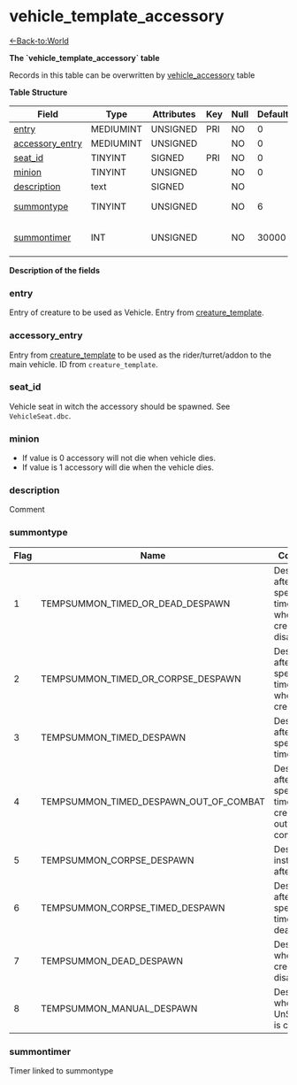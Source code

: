 # vehicle\_template\_accessory

[<-Back-to:World](database-world)

**The \`vehicle\_template\_accessory\` table**

Records in this table can be overwritten by [vehicle\_accessory](vehicle-accessory) table

**Table Structure**

| Field                | Type      | Attributes | Key | Null | Default | Extra | Comment                                      |
| -------------------- | --------- | ---------- | --- | ---- | ------- | ----- | -------------------------------------------- |
| [entry][1]           | MEDIUMINT | UNSIGNED   | PRI | NO   | 0       |       |                                              |
| [accessory_entry][2] | MEDIUMINT | UNSIGNED   |     | NO   | 0       |       |                                              |
| [seat_id][3]         | TINYINT   | SIGNED     | PRI | NO   | 0       |       |                                              |
| [minion][4]          | TINYINT   | UNSIGNED   |     | NO   | 0       |       |                                              |
| [description][5]     | text      | SIGNED     |     | NO   |         |       |                                              |
| [summontype][6]      | TINYINT   | UNSIGNED   |     | NO   | 6       |       | see enum TempSummonType                      |
| [summontimer][7]     | INT       | UNSIGNED   |     | NO   | 30000   |       | timer, only relevant for certain summontypes |

[1]: #entry
[2]: #accessory_entry
[3]: #seat_id
[4]: #minion
[5]: #description
[6]: #summontype
[7]: #summontimer

**Description of the fields**

### entry

Entry of creature to be used as Vehicle. Entry from [creature_template](creature-template#entry).

### accessory\_entry

Entry from [creature_template](creature-template#entry) to be used as the rider/turret/addon to the main vehicle. ID from `creature_template`.

### seat\_id

Vehicle seat in witch the accessory should be spawned. See `VehicleSeat.dbc`.

### minion

- If value is 0 accessory will not die when vehicle dies.
- If value is 1 accessory will die when the vehicle dies.

### description

Comment

### summontype

| Flag | Name                                   | Comments                                                            |
| ---- | -------------------------------------- | ------------------------------------------------------------------- |
| 1    | TEMPSUMMON_TIMED_OR_DEAD_DESPAWN       | Despawns after a specified time OR when the creature disappears     |
| 2    | TEMPSUMMON_TIMED_OR_CORPSE_DESPAWN     | Despawns after a specified time OR when the creature dies           |
| 3    | TEMPSUMMON_TIMED_DESPAWN               | Despawns after a specified time                                     |
| 4    | TEMPSUMMON_TIMED_DESPAWN_OUT_OF_COMBAT | Despawns after a specified time after the creature is out of combat |
| 5    | TEMPSUMMON_CORPSE_DESPAWN              | Despawns instantly after death                                      |
| 6    | TEMPSUMMON_CORPSE_TIMED_DESPAWN        | Despawns after a specified time after death                         |
| 7    | TEMPSUMMON_DEAD_DESPAWN                | Despawns when the creature disappears                               |
| 8    | TEMPSUMMON_MANUAL_DESPAWN              | Despawns when UnSummon() is called                                  |

### summontimer

Timer linked to summontype

